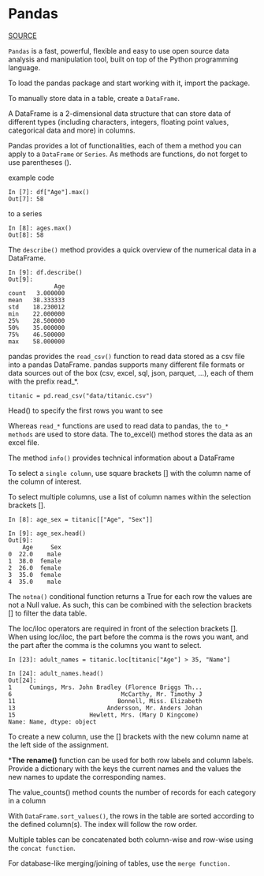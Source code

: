 # Pandas

[SOURCE](https://pandas.pydata.org/pandas-docs/stable/getting_started/intro_tutorials/index.html)

`Pandas` is a fast, powerful, flexible and easy to use open source data analysis and manipulation tool,
built on top of the Python programming language. 

To load the pandas package and start working with it, import the package.

To manually store data in a table, create a `DataFrame`.

A DataFrame is a 2-dimensional data structure that can store data of different types (including characters, integers, floating point values, categorical data and more) in columns.

Pandas provides a lot of functionalities, each of them a method you can apply to a `DataFrame` or `Series`. As methods are functions, do not forget to use parentheses ().

example code

```
In [7]: df["Age"].max()
Out[7]: 58
```

to a series

```
In [8]: ages.max()
Out[8]: 58
```

The `describe()` method provides a quick overview of the numerical data in a DataFrame.

```
In [9]: df.describe()
Out[9]: 
             Age
count   3.000000
mean   38.333333
std    18.230012
min    22.000000
25%    28.500000
50%    35.000000
75%    46.500000
max    58.000000
```

pandas provides the ```read_csv()``` function to read data stored as a csv file into a pandas DataFrame. pandas supports many different file formats or data sources out of the box (csv, excel, sql, json, parquet, …), each of them with the prefix read_*.

```
titanic = pd.read_csv("data/titanic.csv")
```

Head() to specify the first rows you want to see

Whereas `read_*` functions are used to read data to pandas, the `to_* methods` are used to store data. The to_excel() method stores the data as an excel file. 

The method `info()` provides technical information about a DataFrame

To select a `single column`, use square brackets [] with the column name of the column of interest.

To select multiple columns, use a list of column names within the selection brackets [].

```
In [8]: age_sex = titanic[["Age", "Sex"]]

In [9]: age_sex.head()
Out[9]: 
    Age     Sex
0  22.0    male
1  38.0  female
2  26.0  female
3  35.0  female
4  35.0    male
```

The `notna()` conditional function returns a True for each row the values are not a Null value. As such, this can be combined with the selection brackets [] to filter the data table.

The loc/iloc operators are required in front of the selection brackets []. When using loc/iloc, the part before the comma is the rows you want, and the part after the comma is the columns you want to select.

```
In [23]: adult_names = titanic.loc[titanic["Age"] > 35, "Name"]

In [24]: adult_names.head()
Out[24]: 
1     Cumings, Mrs. John Bradley (Florence Briggs Th...
6                               McCarthy, Mr. Timothy J
11                             Bonnell, Miss. Elizabeth
13                          Andersson, Mr. Anders Johan
15                     Hewlett, Mrs. (Mary D Kingcome) 
Name: Name, dtype: object
```

To create a new column, use the [] brackets with the new column name at the left side of the assignment.

***The rename()** function can be used for both row labels and column labels. Provide a dictionary with the keys the current names and the values the new names to update the corresponding names.

The value_counts() method counts the number of records for each category in a column

With `DataFrame.sort_values()`, the rows in the table are sorted according to the defined column(s). The index will follow the row order.

Multiple tables can be concatenated both column-wise and row-wise using the `concat function`.

For database-like merging/joining of tables, use the `merge function.`

